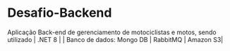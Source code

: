 # Desafio-Backend
Aplicação Back-end de gerenciamento de motociclistas e motos, sendo utilizado | .NET 8 | | Banco de dados: Mongo DB | RabbitMQ | Amazon S3|
